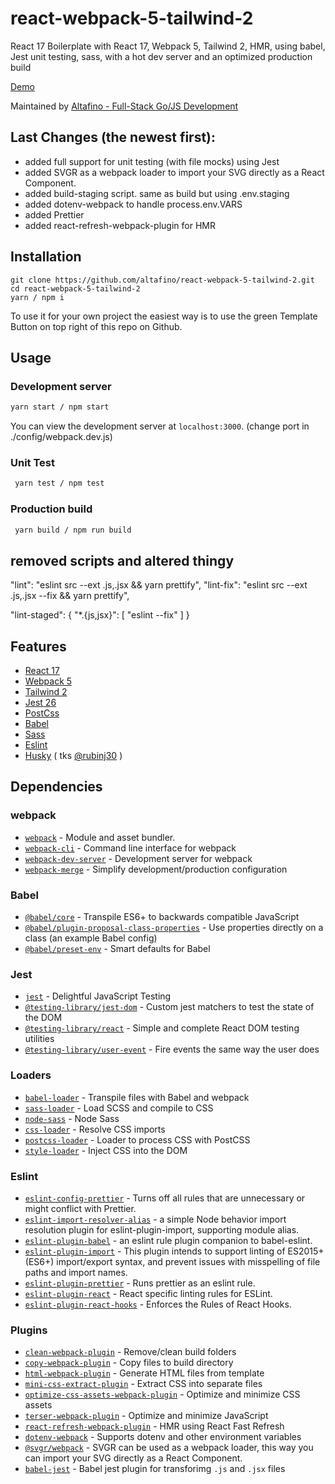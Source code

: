 # react-webpack-5-tailwind-2

React 17 Boilerplate with React 17, Webpack 5, Tailwind 2, HMR, using babel, Jest unit testing, sass, with a hot dev server and an optimized production build

[Demo](https://dreamy-shirley-041c74.netlify.app/)

Maintained by [Altafino - Full-Stack Go/JS Development](https://altafino.com)

## Last Changes (the newest first):

- added full support for unit testing (with file mocks) using Jest
- added SVGR as a webpack loader to import your SVG directly as a React Component.
- added build-staging script. same as build but using .env.staging
- added dotenv-webpack to handle process.env.VARS
- added Prettier
- added react-refresh-webpack-plugin for HMR

## Installation

```
git clone https://github.com/altafino/react-webpack-5-tailwind-2.git
cd react-webpack-5-tailwind-2
yarn / npm i
```

To use it for your own project the easiest way is to use the green Template Button on top right of this repo on Github.

## Usage

### Development server

```bash
yarn start / npm start
```

You can view the development server at `localhost:3000`.
(change port in ./config/webpack.dev.js)

### Unit Test

```bash
 yarn test / npm test
```

### Production build

```bash
 yarn build / npm run build
```

## removed scripts and altered thingy

"lint": "eslint src --ext .js,.jsx && yarn prettify",
"lint-fix": "eslint src --ext .js,.jsx --fix && yarn prettify",

"lint-staged": {
"\*.{js,jsx}": [
"eslint --fix"
]
}

## Features

- [React 17](https://reactjs.org/)
- [Webpack 5](https://webpack.js.org/)
- [Tailwind 2](https://tailwindcss.com)
- [Jest 26](http://jestjs.io/)
- [PostCss](https://postcss.org/)
- [Babel](https://babeljs.io/)
- [Sass](https://sass-lang.com/)
- [Eslint](https://eslint.org/)
- [Husky](https://github.com/typicode/husky) ( tks [@rubinj30](https://github.com/rubinj30) )

## Dependencies

### webpack

- [`webpack`](https://github.com/webpack/webpack) - Module and asset bundler.
- [`webpack-cli`](https://github.com/webpack/webpack-cli) - Command line interface for webpack
- [`webpack-dev-server`](https://github.com/webpack/webpack-dev-server) - Development server for webpack
- [`webpack-merge`](https://github.com/survivejs/webpack-merge) - Simplify development/production configuration

### Babel

- [`@babel/core`](https://www.npmjs.com/package/@babel/core) - Transpile ES6+ to backwards compatible JavaScript
- [`@babel/plugin-proposal-class-properties`](https://babeljs.io/docs/en/babel-plugin-proposal-class-properties) - Use properties directly on a class (an example Babel config)
- [`@babel/preset-env`](https://babeljs.io/docs/en/babel-preset-env) - Smart defaults for Babel

### Jest

- [`jest`](https://jestjs.io/) - Delightful JavaScript Testing
- [`@testing-library/jest-dom`](https://github.com/testing-library/jest-dom#readme) - Custom jest matchers to test the state of the DOM
- [`@testing-library/react`](https://testing-library.com/docs/react-testing-library/intro/) - Simple and complete React DOM testing utilities
- [`@testing-library/user-event`](https://github.com/testing-library/user-event#readme) - Fire events the same way the user does

### Loaders

- [`babel-loader`](https://webpack.js.org/loaders/babel-loader/) - Transpile files with Babel and webpack
- [`sass-loader`](https://webpack.js.org/loaders/sass-loader/) - Load SCSS and compile to CSS
- [`node-sass`](https://github.com/sass/node-sass) - Node Sass
- [`css-loader`](https://webpack.js.org/loaders/css-loader/) - Resolve CSS imports
- [`postcss-loader`](https://webpack.js.org/loaders/postcss-loader/) - Loader to process CSS with PostCSS
- [`style-loader`](https://webpack.js.org/loaders/style-loader/) - Inject CSS into the DOM

### Eslint

- [`eslint-config-prettier`](https://www.npmjs.com/package/eslint-config-prettier) - Turns off all rules that are unnecessary or might conflict with Prettier.
- [`eslint-import-resolver-alias`](https://www.npmjs.com/package/eslint-import-resolver-alias) - a simple Node behavior import resolution plugin for eslint-plugin-import, supporting module alias.
- [`eslint-plugin-babel`](https://www.npmjs.com/package/eslint-plugin-babel) - an eslint rule plugin companion to babel-eslint.
- [`eslint-plugin-import`](https://www.npmjs.com/package/eslint-plugin-import) - This plugin intends to support linting of ES2015+ (ES6+) import/export syntax, and prevent issues with misspelling of file paths and import names.
- [`eslint-plugin-prettier`](https://www.npmjs.com/package/eslint-plugin-prettier) - Runs prettier as an eslint rule.
- [`eslint-plugin-react`](https://www.npmjs.com/package/eslint-plugin-react) - React specific linting rules for ESLint.
- [`eslint-plugin-react-hooks`](https://github.com/facebook/react/tree/master/packages/eslint-plugin-react-hooks) - Enforces the Rules of React Hooks.

### Plugins

- [`clean-webpack-plugin`](https://github.com/johnagan/clean-webpack-plugin) - Remove/clean build folders
- [`copy-webpack-plugin`](https://github.com/webpack-contrib/copy-webpack-plugin) - Copy files to build directory
- [`html-webpack-plugin`](https://github.com/jantimon/html-webpack-plugin) - Generate HTML files from template
- [`mini-css-extract-plugin`](https://github.com/webpack-contrib/mini-css-extract-plugin) - Extract CSS into separate files
- [`optimize-css-assets-webpack-plugin`](https://github.com/NMFR/optimize-css-assets-webpack-plugin) - Optimize and minimize CSS assets
- [`terser-webpack-plugin`](https://github.com/webpack-contrib/terser-webpack-plugin) - Optimize and minimize JavaScript
- [`react-refresh-webpack-plugin`](https://github.com/pmmmwh/react-refresh-webpack-plugin) - HMR using React Fast Refresh
- [`dotenv-webpack`](https://github.com/mrsteele/dotenv-webpack) - Supports dotenv and other environment variables
- [`@svgr/webpack`](https://github.com/mrsteele/dotenv-webpack) - SVGR can be used as a webpack loader, this way you can import your SVG directly as a React Component.
- [`babel-jest`](https://www.npmjs.com/package/babel-jest) - Babel jest plugin for transforimg `.js` and `.jsx` files
